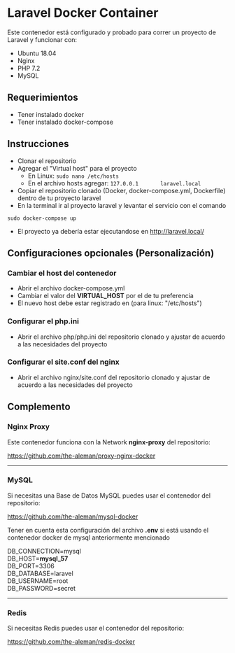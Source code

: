 # Laravel Docker Container

Este contenedor está configurado y probado para correr un proyecto de Laravel y funcionar con:
 - Ubuntu 18.04
 - Nginx
 - PHP 7.2
 - MySQL

## Requerimientos

- Tener instalado docker
- Tener instalado docker-compose

## Instrucciones

- Clonar el repositorio
- Agregar el "Virtual host" para el proyecto
  - En Linux: `sudo nano /etc/hosts`
  - En el archivo hosts agregar: `127.0.0.1       laravel.local`
- Copiar el repositorio clonado (Docker, docker-compose.yml, Dockerfile) dentro de tu proyecto laravel
- En la terminal ir al proyecto laravel y levantar el servicio con el comando

`sudo docker-compose up`

- El proyecto ya debería estar ejecutandose en http://laravel.local/


## Configuraciones opcionales (Personalización)
### Cambiar el host del contenedor
- Abrir el archivo docker-compose.yml
- Cambiar el valor del **VIRTUAL_HOST** por el de tu preferencia
- El nuevo host debe estar registrado en (para linux: "/etc/hosts")

### Configurar el php.ini
- Abrir el archivo php/php.ini del repositorio clonado y ajustar de acuerdo a las necesidades del proyecto

### Configurar el site.conf del nginx
- Abrir el archivo nginx/site.conf del repositorio clonado y ajustar de acuerdo a las necesidades del proyecto


## Complemento

### Nginx Proxy
Este contenedor funciona con la Network **nginx-proxy** del repositorio:

https://github.com/the-aleman/proxy-nginx-docker

_______
### MySQL
Si necesitas una Base de Datos MySQL puedes usar el contenedor del repositorio:

https://github.com/the-aleman/mysql-docker

Tener en cuenta esta configuración del archivo **.env** si está usando el contenedor docker de mysql anteriormente mencionado

DB_CONNECTION=mysql  
DB_HOST=**mysql_57**  
DB_PORT=3306  
DB_DATABASE=laravel  
DB_USERNAME=root  
DB_PASSWORD=secret  
_______

### Redis
Si necesitas Redis puedes usar el contenedor del repositorio:

https://github.com/the-aleman/redis-docker